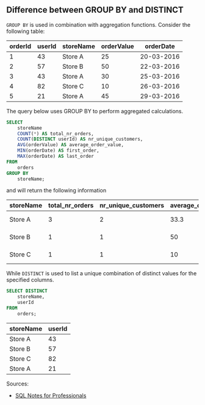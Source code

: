 ## Difference between GROUP BY and DISTINCT
`GROUP BY` is used in combination with aggregation functions. Consider the following table:

| orderId | userId | storeName | orderValue | orderDate  |
|---------|--------|-----------|------------|------------|
| 1       | 43     | Store A   | 25         | 20-03-2016 |
| 2       | 57     | Store B   | 50         | 22-03-2016 |
| 3       | 43     | Store A   | 30         | 25-03-2016 |
| 4       | 82     | Store C   | 10         | 26-03-2016 |
| 5       | 21     | Store A   | 45         | 29-03-2016 |

The query below uses GROUP BY to perform aggregated calculations.

```sql
SELECT 
    storeName
    COUNT(*) AS total_nr_orders,
    COUNT(DISTINCT userId) AS nr_unique_customers,
    AVG(orderValue) AS average_order_value,
    MIN(orderDate) AS first_order,
    MAX(orderDate) AS last_order
FROM 
    orders
GROUP BY 
    storeName;
```
and will return the following information

| storeName | total_nr_orders | nr_unique_customers | average_order_value | first_order | lastOrder  |
|-----------|-----------------|---------------------|---------------------|-------------|------------|
| Store A   | 3               | 2                   | 33.3                | 20-03-2016  | 29-03-2016 |
| Store B   | 1               | 1                   | 50                  | 22-03-2016  | 22-03-2016 |
| Store C   | 1               | 1                   | 10                  | 26-03-2016  | 26-03-2016 |

While `DISTINCT` is used to list a unique combination of distinct values for the specified columns.
```sql
SELECT DISTINCT
    storeName,
    userId
FROM
    orders;
```
| storeName | userId |
|-----------|--------|
| Store A   | 43     |
| Store B   | 57     |
| Store C   | 82     |
| Store A   | 21     |


Sources:
* [SQL Notes for Professionals](https://goalkicker.com/SQLBook)